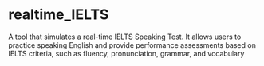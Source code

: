 # realtime_IELTS
A tool that simulates a real-time IELTS Speaking Test. It allows users to practice speaking English and provide performance assessments based on IELTS criteria, such as fluency, pronunciation, grammar, and vocabulary
